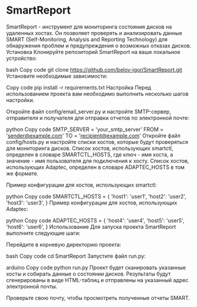 # SmartReport
SmartReport - инструмент для мониторинга состояния дисков на удаленных хостах. Он позволяет проверять и анализировать данные SMART (Self-Monitoring, Analysis and Reporting Technology) для обнаружения проблем и предупреждения о возможных отказах дисков.
Установка
Клонируйте репозиторий SmartReport на ваше локальное устройство:

bash
Copy code
git clone https://github.com/belov-igor/SmartReport.git
Установите необходимые зависимости:

Copy code
pip install -r requirements.txt
Настройка
Перед использованием проекта вам необходимо выполнить несколько шагов настройки.

Откройте файл config/email_server.py и настройте SMTP-сервер, отправителя и получателя для отправки отчетов по электронной почте:

python
Copy code
SMTP_SERVER = 'your_smtp_server'
FROM = 'sender@example.com'
TO = 'recipient@example.com'
Откройте файл config/hosts.py и настройте списки хостов, которые будут проверяться для мониторинга дисков. Список хостов, использующих smartctl, определен в словаре SMARTCTL_HOSTS, где ключ - имя хоста, а значение - имя пользователя для подключения к хосту. Список хостов, использующих Adaptec, определен в словаре ADAPTEC_HOSTS в том же формате.

Пример конфигурации для хостов, использующих smartctl:

python
Copy code
SMARTCTL_HOSTS = {
    'host1': 'user1',
    'host2': 'user2',
    'host3': 'user3',
}
Пример конфигурации для хостов, использующих Adaptec:

python
Copy code
ADAPTEC_HOSTS = {
    'host4': 'user4',
    'host5': 'user5',
    'host6': 'user6',
}
Использование
Для запуска проекта SmartReport выполните следующие шаги:

Перейдите в корневую директорию проекта:

bash
Copy code
cd SmartReport
Запустите файл run.py:

arduino
Copy code
python run.py
Проект будет сканировать указанные хосты и собирать данные о состоянии дисков. Результаты будут сгенерированы в виде HTML-таблиц и отправлены на указанный адрес электронной почты.

Проверьте свою почту, чтобы просмотреть полученные отчеты SMART.
